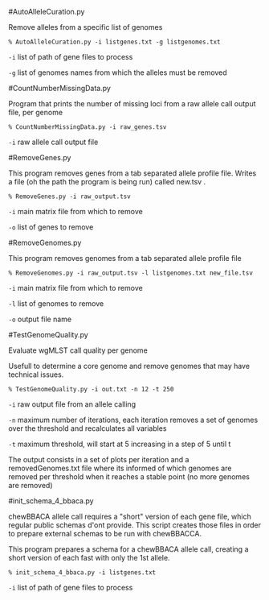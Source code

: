 #AutoAlleleCuration.py

Remove alleles from a specific list of genomes

	% AutoAlleleCuration.py -i listgenes.txt -g listgenomes.txt
	
`-i` list of path of gene files to process

`-g` list of genomes names from which the alleles must be removed



#CountNumberMissingData.py

Program that prints the number of missing loci from a raw allele call output file, per genome

	% CountNumberMissingData.py -i raw_genes.tsv
	
`-i` raw allele call output file


#RemoveGenes.py

This program removes genes from a tab separated allele profile file. Writes a file (oh the path the program is being run) called new.tsv .

	% RemoveGenes.py -i raw_output.tsv
	
`-i` main matrix file from which to remove

`-o` list of genes to remove

#RemoveGenomes.py

This program removes genomes from a tab separated allele profile file

	% RemoveGenomes.py -i raw_output.tsv -l listgenomes.txt new_file.tsv
	
`-i` main matrix file from which to remove

`-l` list of genomes to remove

`-o` output file name

#TestGenomeQuality.py

Evaluate wgMLST call quality per genome

Usefull to determine a core genome and remove genomes that may have technical issues.

	% TestGenomeQuality.py -i out.txt -n 12 -t 250
	
`-i` raw output file from an allele calling

`-n` maximum number of iterations, each iteration removes a set of genomes over the threshold and recalculates all variables

`-t` maximum threshold, will start at 5 increasing in a step of 5 until t

The output consists in a set of plots per iteration and a removedGenomes.txt file where its informed of which genomes are removed per threshold when it reaches a stable point (no more genomes are removed)


#init_schema_4_bbaca.py

chewBBACA allele call requires a "short" version of each gene file, which regular public schemas d'ont provide. This script creates those files in order to prepare external schemas to be run with chewBBACCA.

This program prepares a schema for a chewBBACA allele call, creating a short version of each fast with only the 1st allele.

	% init_schema_4_bbaca.py -i listgenes.txt
	
`-i` list of path of gene files to process
